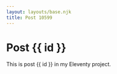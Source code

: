 ```yaml
---
layout: layouts/base.njk
title: Post 10599
---
```


# Post {{ id }}

This is post {{ id }} in my Eleventy project.
